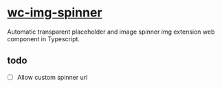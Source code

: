 # [wc-img-spinner](pozorfluo.github.io/wc-img-spinner/examples)

Automatic transparent placeholder and image spinner img extension web component 
in Typescript.

## todo

- [ ] Allow custom spinner url